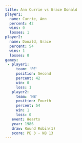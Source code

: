 ```yaml
---
title: Ann Currie vs Grace Donald
player1:             
  name: Currie, Ann  
  percent: 42        
  wins: 0            
  losses: 1          
player2:             
  name: Donald, Grace
  percent: 54        
  wins: 1            
  losses: 0          
games:
 - player1:          
     team: 'PE'      
     position: Second
     percent: 42     
     win: 0          
     loss: 1         
   player2:          
     team: 'NB'      
     position: Fourth
     percent: 54     
     win: 1          
     loss: 0         
   event: Hearts       
   year: 1986          
   draw: Round Robin(1)
   score: PE 3 - NB 13 
---
```

